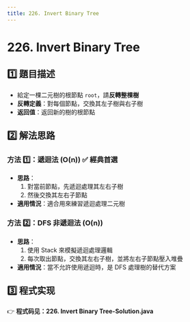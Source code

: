 ```yaml
---
title: 226. Invert Binary Tree
---
```


# 226. Invert Binary Tree

## 1️⃣ 題目描述
- 給定一棵二元樹的根節點 `root`，請**反轉整棵樹**
- **反轉定義**：對每個節點，交換其左子樹與右子樹
- **返回值**：返回新的樹的根節點

## 2️⃣ 解法思路

### 方法 1️⃣：遞迴法 (O(n)) ✅ 經典首選
- **思路**：
  1. 對當前節點，先遞迴處理其左右子樹
  2. 然後交換其左右子節點
- **適用情況**：適合用來練習遞迴處理二元樹

### 方法 2️⃣：DFS 非遞迴法 (O(n))
- **思路**：
  1. 使用 Stack 來模擬遞迴處理邏輯
  2. 每次取出節點，交換其左右子樹，並將左右子節點壓入堆疊
- **適用情況**：當不允許使用遞迴時，是 DFS 處理樹的替代方案

## 3️⃣ 程式实现
👉 **程式码见：226. Invert Binary Tree-Solution.java**


